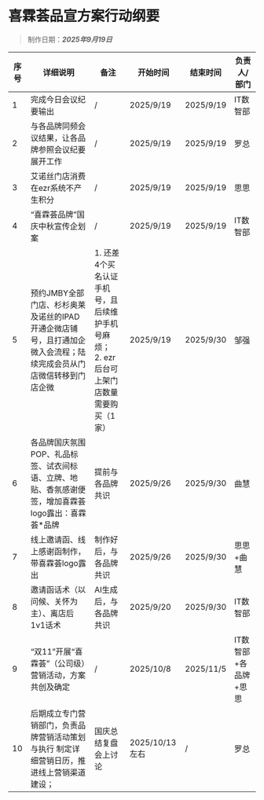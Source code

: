 # 喜霖荟品宣方案行动纲要

> 制作日期：***2025年9月19日***

| 序号 | 详细说明                                                     | 备注                                                         | 开始时间       | 结束时间  | 负责人/部门          |
| ---- | ------------------------------------------------------------ | ------------------------------------------------------------ | -------------- | --------- | -------------------- |
| 1    | 完成今日会议纪要输出                                         | /                                                            | 2025/9/19      | 2025/9/19 | IT数智部             |
| 2    | 与各品牌同频会议结果，让各品牌参照会议纪要展开工作           | /                                                            | 2025/9/19      | 2025/9/19 | 罗总                 |
| 3    | 艾诺丝门店消费在ezr系统不产生积分                            | /                                                            | 2025/9/19      | 2025/9/19 | 思思                 |
| 4    | “喜霖荟品牌”国庆中秋宣传企划案                               | /                                                            | 2025/9/19      | 2025/9/19 | IT数智部             |
| 5    | 预约JMBY全部门店、杉杉奥莱及诺丝的IPAD开通企微店铺号，且打通加企微入会流程；陆续完成会员从门店微信转移到门店企微 | 1. 还差4个买名认证手机号，且后续维护手机号麻烦； <br />2. ezr后台可上架门店数量需要购买（1家） | 2025/9/19      | 2025/9/30 | 邹强                 |
| 6    | 各品牌国庆氛围POP、礼品标签、试衣间标语、立牌、地贴、香氛感谢便签，增加喜霖荟logo露出：喜霖荟*品牌 | 提前与各品牌共识                                             | 2025/9/26      | 2025/9/30 | 曲慧                 |
| 7    | 线上邀请函、线上感谢函制作，带喜霖荟logo露出                 | 制作好后，与各品牌共识                                       | 2025/9/26      | 2025/9/30 | 思思+曲慧            |
| 8    | 邀请函话术（以问候、关怀为主）、离店后1v1话术                | AI生成后，与各品牌共识                                       | 2025/9/20      | 2025/9/30 | IT数智部             |
| 9    | “双11”开展“喜霖荟”（公司级）营销活动，方案共创及确定         | /                                                            | 2025/10/8      | 2025/11/5 | IT数智部+各品牌+思思 |
| 10   | 后期成立专门营销部门，负责品牌营销活动策划与执行 制定详细营销日历，推进线上营销渠道建设； | 国庆总结复盘会上讨论                                         | 2025/10/13左右 | /         | 罗总                 |
